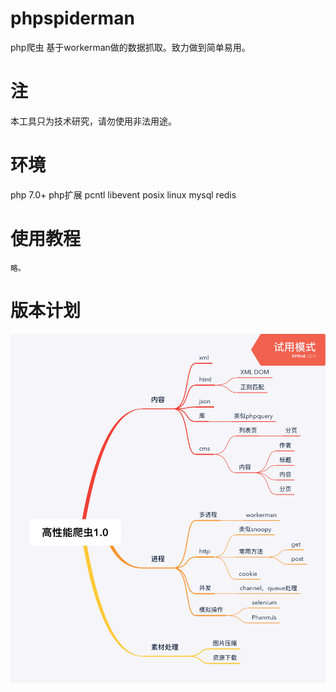 # phpspiderman
php爬虫
基于workerman做的数据抓取。致力做到简单易用。

# 注
本工具只为技术研究，请勿使用非法用途。

# 环境
 php 7.0+
 php扩展
   pcntl
   libevent
   posix
 linux
 mysql
 redis
 

# 使用教程
    略。

# 版本计划
![avatar](高性能爬虫1.0.png)
